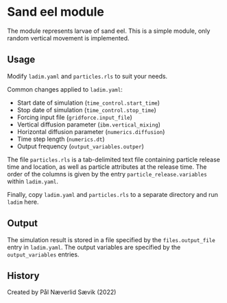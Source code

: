 # Sand eel module

The module represents larvae of sand eel. This is a simple module, only random
vertical movement is implemented.


## Usage

Modify `ladim.yaml` and `particles.rls` to suit your needs.

Common changes applied to `ladim.yaml`:
- Start date of simulation (`time_control.start_time`)
- Stop date of simulation (`time_control.stop_time`)
- Forcing input file (`gridforce.input_file`)
- Vertical diffusion parameter (`ibm.vertical_mixing`)
- Horizontal diffusion parameter (`numerics.diffusion`)
- Time step length (`numerics.dt`)
- Output frequency (`output_variables.outper`)

The file `particles.rls` is a tab-delimited text file containing particle
release time and location, as well as particle attributes at the release time.
The order of the columns is given by the entry `particle_release.variables`
within `ladim.yaml`.

Finally, copy `ladim.yaml` and `particles.rls` to a separate directory and
run `ladim` here.


## Output

The simulation result is stored in a file specified by the `files.output_file`
entry in `ladim.yaml`. The output variables are specified by the
`output_variables` entries. 

## History

Created by Pål Næverlid Sævik (2022)
